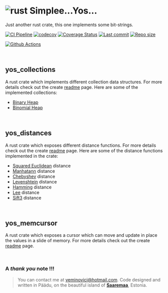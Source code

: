 # ![rust](https://img.shields.io/badge/Rust-000000?style=for-the-badge&logo=rust&logoColor=white) Simplee...Yos... 

Just another rust crate, this one implements some bit-strings.

[![CI Pipeline](https://github.com/veminovici/yos/actions/workflows/ci.yml/badge.svg?branch=main)](https://github.com/veminovici/yos/actions/workflows/ci.yml)
[![codecov](https://codecov.io/gh/veminovici/yos/branch/main/graph/badge.svg?token=1QV7SGC7B7)](https://codecov.io/gh/veminovici/yos)
[![Coverage Status](https://coveralls.io/repos/github/veminovici/yos/badge.svg)](https://coveralls.io/github/veminovici/yos)
[![Last commit](https://img.shields.io/github/last-commit/veminovici/yos)](https://github.com/veminovici/yos)
[![Repo size](https://img.shields.io/github/repo-size/veminovici/yos)](https://github.com/veminovici/yos)

[![Github Actions](https://buildstats.info/github/chart/veminovici/yos)](https://github.com/veminovici/yos)

</br>

## yos_collections
A rust crate which implements different collection data structures.
For more details check out the create [readme](https://github.com/veminovici/yos/blob/main/yos-collections/README.md) page.
Here are some of the implemented collections:
- [Binary Heap](https://github.com/veminovici/yos/blob/main/yos-collections/README.md#binaryheap)
- [Binomial Heap](https://github.com/veminovici/yos/blob/main/yos-collections/README.md#binomialheap)

</br>

## yos_distances
A rust crate which exposes different distance functions.
For more details check out the create [readme](https://github.com/veminovici/yos/blob/main/yos-distances/README.md) page. Here are some of the distance functions implemented in the crate:
- [Squared Euclidean](https://github.com/veminovici/yos/tree/main/yos-distances#square-euclidean) distance
- [Manhatann](https://github.com/veminovici/yos/tree/main/yos-distances#manhatann-distance) distance
- [Chebyshev](https://github.com/veminovici/yos/tree/main/yos-distances#chebyshev-distance) distance
- [Levenshtein](https://github.com/veminovici/yos/tree/main/yos-distances#levenshtein-distance) distance
- [Hamming](https://github.com/veminovici/yos/tree/main/yos-distances#hamming-distance) distance
- [Lee](https://github.com/veminovici/yos/tree/main/yos-distances#lee-distance) distance
- [Sift3](https://github.com/veminovici/yos/tree/main/yos-distances#sift3-distance) distance

</br>

## yos_memcursor
A rust crate which exposes a cursor which can move and update in place the values in a slide of memory.
For more details check out the create [readme](https://github.com/veminovici/yos/blob/main/yos-memcursor/README.md) page.

</br>

### A *thank you* note !!!

> You can contact me at veminovici@hotmail.com. Code designed and written in Päädu, on the beautiful island of [**Saaremaa**](https://goo.gl/maps/DmB9ewY2R3sPGFnTA), Estonia.
